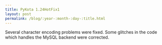 ```yaml
---
title: PyKota 1.24HotFix1
layout: post
permalink: /blog/:year-:month-:day-:title.html
---
```


Several character encoding problems were fixed. Some glitches in the code which handles the MySQL backend were corrected.
